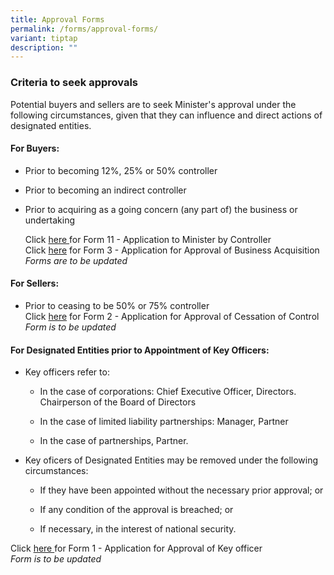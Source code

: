 ```yaml
---
title: Approval Forms
permalink: /forms/approval-forms/
variant: tiptap
description: ""
---
```

<h3>Criteria to seek approvals</h3>
<p>Potential buyers and sellers are to seek Minister's approval under the
following circumstances, given that they can influence and direct actions
of designated entities.</p>
<h4>For Buyers:</h4>
<ul data-tight="true" class="tight">
<li>
<p>Prior to becoming 12%, 25% or 50% controller</p>
</li>
<li>
<p>Prior to becoming an indirect controller</p>
</li>
<li>
<p>Prior to acquiring as a going concern (any part of) the business or undertaking</p>
<p></p>
<p>Click <a href="/files/Approvals/11__Application_to_Minister_by_Controller_v2__ddd_.pdf" rel="noopener noreferrer nofollow" target="_blank">here </a>for
Form 11 - Application to Minister by Controller
<br>Click <a href="/files/Approvals/3__Application_for_Approval_of_Business_Acquisition_v2__jh_.pdf" rel="noopener noreferrer nofollow" target="_blank">here</a> for
Form 3 - Application for Approval of Business Acquisition
<br><em>Forms are to be updated</em>
</p>
</li>
</ul>
<h4>For Sellers:</h4>
<ul data-tight="true" class="tight">
<li>
<p>Prior to ceasing to be 50% or 75% controller
<br>Click <a href="/files/Approvals/2__Application_for_Approval_of_Business_Sale_by_Designated_Entity_v2__jh_.pdf" rel="noopener noreferrer nofollow" target="_blank">here</a> for
Form 2 - Application for Approval of Cessation of Control
<br><em>Form is to be updated</em>
</p>
</li>
</ul>
<h4>For Designated Entities prior to Appointment of Key Officers:</h4>
<ul data-tight="true" class="tight">
<li>
<p>Key officers refer to:</p>
<ul data-tight="true" class="tight">
<li>
<p>In the case of corporations: Chief Executive Officer, Directors. Chairperson
of the Board of Directors</p>
</li>
<li>
<p>In the case of limited liability partnerships: Manager, Partner</p>
</li>
<li>
<p>In the case of partnerships, Partner.</p>
</li>
</ul>
</li>
<li>
<p>Key oficers of Designated Entities may be removed under the following
circumstances:</p>
<ul data-tight="true" class="tight">
<li>
<p>If they have been appointed without the necessary prior approval; or</p>
</li>
<li>
<p>If any condition of the approval is breached; or</p>
</li>
<li>
<p>If necessary, in the interest of national security.</p>
</li>
</ul>
</li>
</ul>
<p>Click <a href="/files/1__Application_for_Appointment_of_Key_Officers_v2__ddd___jh__wl_.pdf" rel="noopener noreferrer nofollow" target="_blank">here </a>for
Form 1 - Application for Approval of Key officer
<br><em>Form is to be updated</em>
</p>
<p></p>